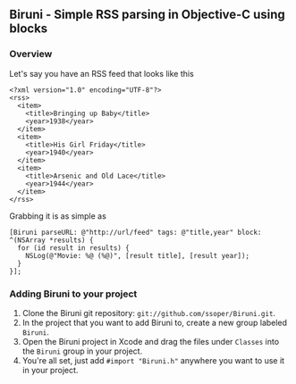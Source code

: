 ## Biruni - Simple RSS parsing in Objective-C using blocks

### Overview
Let's say you have an RSS feed that looks like this

    <?xml version="1.0" encoding="UTF-8"?>
    <rss>
      <item>
        <title>Bringing up Baby</title>
        <year>1938</year>
      </item>
      <item>
        <title>His Girl Friday</title>
        <year>1940</year>
      </item>
      <item>
        <title>Arsenic and Old Lace</title>
        <year>1944</year>
      </item>
    </rss>

Grabbing it is as simple as

    [Biruni parseURL: @"http://url/feed" tags: @"title,year" block: ^(NSArray *results) {
      for (id result in results) {
        NSLog(@"Movie: %@ (%@)", [result title], [result year]);
      }
    }];

### Adding Biruni to your project
1. Clone the Biruni git repository: `git://github.com/ssoper/Biruni.git`.
2. In the project that you want to add Biruni to, create a new group labeled `Biruni`.
3. Open the Biruni project in Xcode and drag the files under `Classes` into the `Biruni` group in your project.
4. You're all set, just add `#import "Biruni.h"` anywhere you want to use it in your project.
